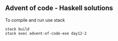 
## Advent of code - Haskell solutions

To compile and run use stack
```
stack build
stack exec advent-of-code-exe day12-2
```


